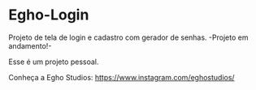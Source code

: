 # Egho-Login

Projeto de tela de login e cadastro com gerador de senhas.
-Projeto em andamento!-

Esse é um projeto pessoal.

Conheça a Egho Studios: https://www.instagram.com/eghostudios/
